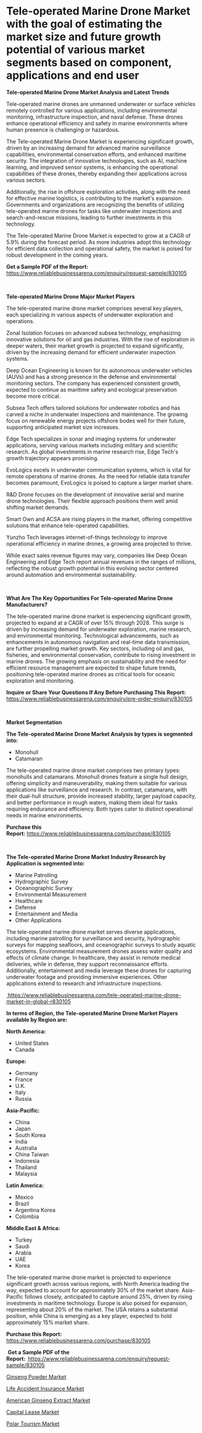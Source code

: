 <p><h1>Tele-operated Marine Drone Market with the goal of estimating the market size and future growth potential of various market segments based on component, applications and end user</h1></p><p><strong>Tele-operated Marine Drone Market Analysis and Latest Trends</strong></p>
<p><p>Tele-operated marine drones are unmanned underwater or surface vehicles remotely controlled for various applications, including environmental monitoring, infrastructure inspection, and naval defense. These drones enhance operational efficiency and safety in marine environments where human presence is challenging or hazardous.</p><p>The Tele-operated Marine Drone Market is experiencing significant growth, driven by an increasing demand for advanced marine surveillance capabilities, environmental conservation efforts, and enhanced maritime security. The integration of innovative technologies, such as AI, machine learning, and improved sensor systems, is enhancing the operational capabilities of these drones, thereby expanding their applications across various sectors.</p><p>Additionally, the rise in offshore exploration activities, along with the need for effective marine logistics, is contributing to the market's expansion. Governments and organizations are recognizing the benefits of utilizing tele-operated marine drones for tasks like underwater inspections and search-and-rescue missions, leading to further investments in this technology.</p><p>The Tele-operated Marine Drone Market is expected to grow at a CAGR of 5.9% during the forecast period. As more industries adopt this technology for efficient data collection and operational safety, the market is poised for robust development in the coming years.</p></p>
<p><strong>Get a Sample PDF of the Report:&nbsp;</strong> <a href="https://www.reliablebusinessarena.com/enquiry/request-sample/830105?utm_campaign=1294&utm_medium=2&utm_source=Github&utm_content=ia&utm_term=08102024&utm_id=tele-operated-marine-drone">https://www.reliablebusinessarena.com/enquiry/request-sample/830105</a></p>
<p>&nbsp;</p>
<p><strong>Tele-operated Marine Drone Major Market Players</strong></p>
<p><p>The tele-operated marine drone market comprises several key players, each specializing in various aspects of underwater exploration and operations. </p><p>Zonal Isolation focuses on advanced subsea technology, emphasizing innovative solutions for oil and gas industries. With the rise of exploration in deeper waters, their market growth is projected to expand significantly, driven by the increasing demand for efficient underwater inspection systems.</p><p>Deep Ocean Engineering is known for its autonomous underwater vehicles (AUVs) and has a strong presence in the defense and environmental monitoring sectors. The company has experienced consistent growth, expected to continue as maritime safety and ecological preservation become more critical.</p><p>Subsea Tech offers tailored solutions for underwater robotics and has carved a niche in underwater inspections and maintenance. The growing focus on renewable energy projects offshore bodes well for their future, supporting anticipated market size increases.</p><p>Edge Tech specializes in sonar and imaging systems for underwater applications, serving various markets including military and scientific research. As global investments in marine research rise, Edge Tech's growth trajectory appears promising.</p><p>EvoLogics excels in underwater communication systems, which is vital for remote operations of marine drones. As the need for reliable data transfer becomes paramount, EvoLogics is poised to capture a larger market share.</p><p>R&D Drone focuses on the development of innovative aerial and marine drone technologies. Their flexible approach positions them well amid shifting market demands.</p><p>Smart Own and ACSA are rising players in the market, offering competitive solutions that enhance tele-operated capabilities.</p><p>Yunzho Tech leverages internet-of-things technology to improve operational efficiency in marine drones, a growing area projected to thrive.</p><p>While exact sales revenue figures may vary, companies like Deep Ocean Engineering and Edge Tech report annual revenues in the ranges of millions, reflecting the robust growth potential in this evolving sector centered around automation and environmental sustainability.</p></p>
<p>&nbsp;</p>
<p><strong>What Are The Key Opportunities For Tele-operated Marine Drone Manufacturers?</strong></p>
<p><p>The tele-operated marine drone market is experiencing significant growth, projected to expand at a CAGR of over 15% through 2028. This surge is driven by increasing demand for underwater exploration, marine research, and environmental monitoring. Technological advancements, such as enhancements in autonomous navigation and real-time data transmission, are further propelling market growth. Key sectors, including oil and gas, fisheries, and environmental conservation, contribute to rising investment in marine drones. The growing emphasis on sustainability and the need for efficient resource management are expected to shape future trends, positioning tele-operated marine drones as critical tools for oceanic exploration and monitoring.</p></p>
<p><strong>Inquire or Share Your Questions If Any Before Purchasing This Report:</strong> <a href="https://www.reliablebusinessarena.com/enquiry/pre-order-enquiry/830105?utm_campaign=1294&utm_medium=2&utm_source=Github&utm_content=ia&utm_term=08102024&utm_id=tele-operated-marine-drone">https://www.reliablebusinessarena.com/enquiry/pre-order-enquiry/830105</a></p>
<p>&nbsp;</p>
<p><strong>Market Segmentation</strong></p>
<p><strong>The Tele-operated Marine Drone Market Analysis by types is segmented into:</strong></p>
<p><ul><li>Monohull</li><li>Catamaran</li></ul></p>
<p><p>The tele-operated marine drone market comprises two primary types: monohulls and catamarans. Monohull drones feature a single hull design, offering simplicity and maneuverability, making them suitable for various applications like surveillance and research. In contrast, catamarans, with their dual-hull structure, provide increased stability, larger payload capacity, and better performance in rough waters, making them ideal for tasks requiring endurance and efficiency. Both types cater to distinct operational needs in marine environments.</p></p>
<p><strong>Purchase this Report:&nbsp;</strong><a href="https://www.reliablebusinessarena.com/purchase/830105?utm_campaign=1294&utm_medium=2&utm_source=Github&utm_content=ia&utm_term=08102024&utm_id=tele-operated-marine-drone">https://www.reliablebusinessarena.com/purchase/830105</a></p>
<p>&nbsp;</p>
<p><strong>The Tele-operated Marine Drone Market Industry Research by Application is segmented into:</strong></p>
<p><ul><li>Marine Patrolling</li><li>Hydrographic Survey</li><li>Oceanographic Survey</li><li>Environmental Measurement</li><li>Healthcare</li><li>Defense</li><li>Entertainment and Media</li><li>Other Applications</li></ul></p>
<p><p>The tele-operated marine drone market serves diverse applications, including marine patrolling for surveillance and security, hydrographic surveys for mapping seafloors, and oceanographic surveys to study aquatic ecosystems. Environmental measurement drones assess water quality and effects of climate change. In healthcare, they assist in remote medical deliveries, while in defense, they support reconnaissance efforts. Additionally, entertainment and media leverage these drones for capturing underwater footage and providing immersive experiences. Other applications extend to research and infrastructure inspections.</p></p>
<p><a href="https://www.reliablebusinessarena.com/tele-operated-marine-drone-market-in-global-r830105?utm_campaign=1294&utm_medium=2&utm_source=Github&utm_content=ia&utm_term=08102024&utm_id=tele-operated-marine-drone">&nbsp;https://www.reliablebusinessarena.com/tele-operated-marine-drone-market-in-global-r830105</a></p>
<p><strong>In terms of Region, the Tele-operated Marine Drone Market Players available by Region are:</strong></p>
<p>
    <p> <strong> North America: </strong>
        <ul>
            <li>United States</li>
            <li>Canada</li>
        </ul>
        </p> 
    <p> <strong> Europe: </strong>
        <ul>
            <li>Germany</li>
            <li>France</li>
            <li>U.K.</li>
            <li>Italy</li>
            <li>Russia</li>
        </ul>
        </p> 
    <p> <strong> Asia-Pacific: </strong>
        <ul>
            <li>China</li>
            <li>Japan</li>
            <li>South Korea</li>
            <li>India</li>
            <li>Australia</li>
            <li>China Taiwan</li>
            <li>Indonesia</li>
            <li>Thailand</li>
            <li>Malaysia</li>
        </ul>
        </p> 
    <p> <strong> Latin America: </strong>
        <ul>
            <li>Mexico</li>
            <li>Brazil</li>
            <li>Argentina Korea</li>
            <li>Colombia</li>
        </ul>
        </p> 
    <p> <strong> Middle East & Africa: </strong>
        <ul>
            <li>Turkey</li>
            <li>Saudi</li>
            <li>Arabia</li>
            <li>UAE</li>
            <li>Korea</li>
        </ul>
    </p>
    </p>
<p><p>The tele-operated marine drone market is projected to experience significant growth across various regions, with North America leading the way, expected to account for approximately 30% of the market share. Asia-Pacific follows closely, anticipated to capture around 25%, driven by rising investments in maritime technology. Europe is also poised for expansion, representing about 20% of the market. The USA retains a substantial position, while China is emerging as a key player, expected to hold approximately 15% market share.</p></p>
<p><strong>Purchase this Report: </strong><a href="https://www.reliablebusinessarena.com/purchase/830105?utm_campaign=1294&utm_medium=2&utm_source=Github&utm_content=ia&utm_term=08102024&utm_id=tele-operated-marine-drone">https://www.reliablebusinessarena.com/purchase/830105</a></p>
<p>&nbsp;<strong>Get a Sample PDF of the Report:&nbsp;&nbsp;</strong><a href="https://www.reliablebusinessarena.com/enquiry/request-sample/830105?utm_campaign=1294&utm_medium=2&utm_source=Github&utm_content=ia&utm_term=08102024&utm_id=tele-operated-marine-drone">https://www.reliablebusinessarena.com/enquiry/request-sample/830105</a></p>
<p><strong></strong></p>
<p><p><a href="https://www.linkedin.com/pulse/ginseng-powder-market-trends-strategic-insights-2024-2031-jvgvf?utm_campaign=1294&utm_medium=2&utm_source=Github&utm_content=ia&utm_term=08102024&utm_id=tele-operated-marine-drone">Ginseng Powder Market</a></p><p><a href="https://www.linkedin.com/pulse/life-accident-insurance-market-growth-segmentation-regional-analysis-bzv9f?utm_campaign=1294&utm_medium=2&utm_source=Github&utm_content=ia&utm_term=08102024&utm_id=tele-operated-marine-drone">Life Accident Insurance Market</a></p><p><a href="https://www.linkedin.com/pulse/strategic-market-insights-global-american-ginseng-extract-rqpjf?utm_campaign=1294&utm_medium=2&utm_source=Github&utm_content=ia&utm_term=08102024&utm_id=tele-operated-marine-drone">American Ginseng Extract Market</a></p><p><a href="https://www.linkedin.com/pulse/exploring-capital-lease-market-dynamics-global-trends-future-growth-efg2f?utm_campaign=1294&utm_medium=2&utm_source=Github&utm_content=ia&utm_term=08102024&utm_id=tele-operated-marine-drone">Capital Lease Market</a></p><p><a href="https://www.linkedin.com/pulse/polar-tourism-market-growth-outlook-from-2024-2031-projecting-wmc0f?utm_campaign=1294&utm_medium=2&utm_source=Github&utm_content=ia&utm_term=08102024&utm_id=tele-operated-marine-drone">Polar Tourism Market</a></p></p>